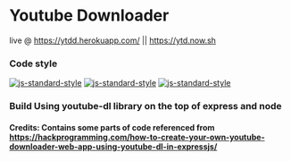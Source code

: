 # Youtube Downloader 

live @ https://ytdd.herokuapp.com/ ||   https://ytd.now.sh


### Code style
  [![js-standard-style](https://img.shields.io/badge/code%20style-standard-brightgreen.svg?style=flat)]()
    [![js-standard-style](https://img.shields.io/badge/deployed-live-blue.svg)]()
    [![js-standard-style](https://img.shields.io/badge/deployed%20version-1.0.0-green.svg)]()


### Build Using youtube-dl library on the top of express and node

#### Credits: Contains some parts of code referenced from  https://hackprogramming.com/how-to-create-your-own-youtube-downloader-web-app-using-youtube-dl-in-expressjs/
